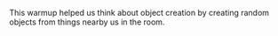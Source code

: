 This warmup helped us think about object creation by creating random objects from things nearby us in the room.
